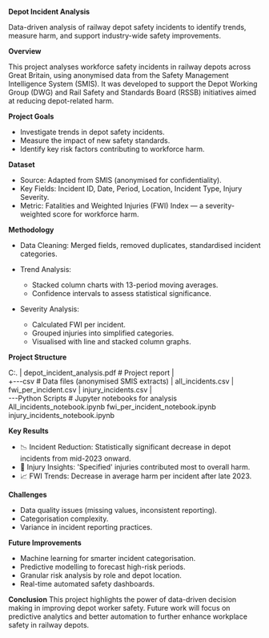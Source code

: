 **Depot Incident Analysis**

Data-driven analysis of railway depot safety incidents to identify trends, measure harm, and support industry-wide safety improvements.

**Overview**

This project analyses workforce safety incidents in railway depots across Great Britain, using anonymised data from the Safety Management Intelligence System (SMIS). It was developed to support the Depot Working Group (DWG) and Rail Safety and Standards Board (RSSB) initiatives aimed at reducing depot-related harm.

**Project Goals**
 - Investigate trends in depot safety incidents.
 - Measure the impact of new safety standards.
 - Identify key risk factors contributing to workforce harm.

**Dataset**
  - Source: Adapted from SMIS (anonymised for confidentiality).
  - Key Fields: Incident ID, Date, Period, Location, Incident Type, Injury Severity.
  - Metric: Fatalities and Weighted Injuries (FWI) Index — a severity-weighted score for workforce harm.

**Methodology**
  - Data Cleaning: Merged fields, removed duplicates, standardised incident categories.
  - Trend Analysis:
    - Stacked column charts with 13-period moving averages.
    - Confidence intervals to assess statistical significance.

  - Severity Analysis:
    - Calculated FWI per incident.
    - Grouped injuries into simplified categories.
    - Visualised with line and stacked column graphs.

**Project Structure**

C:.
|   depot_incident_analysis.pdf    # Project report
|   
+---csv                            # Data files (anonymised SMIS extracts)
|       all_incidents.csv
|       fwi_per_incident.csv
|       injury_incidents.csv
|       
\---Python Scripts                 # Jupyter notebooks for analysis
        All_incidents_notebook.ipynb
        fwi_per_incident_notebook.ipynb
        injury_incidents_notebook.ipynb

**Key Results**
  - 📉 Incident Reduction: Statistically significant decrease in depot incidents from mid-2023 onward.
  - 🔵 Injury Insights: 'Specified' injuries contributed most to overall harm.
  - 📈 FWI Trends: Decrease in average harm per incident after late 2023.

**Challenges**
  - Data quality issues (missing values, inconsistent reporting).
  - Categorisation complexity.
  - Variance in incident reporting practices.

**Future Improvements**
  - Machine learning for smarter incident categorisation.
  - Predictive modelling to forecast high-risk periods.
  - Granular risk analysis by role and depot location.
  - Real-time automated safety dashboards.

**Conclusion**
This project highlights the power of data-driven decision making in improving depot worker safety. Future work will focus  on predictive analytics and better automation to further enhance workplace safety in railway depots.

















